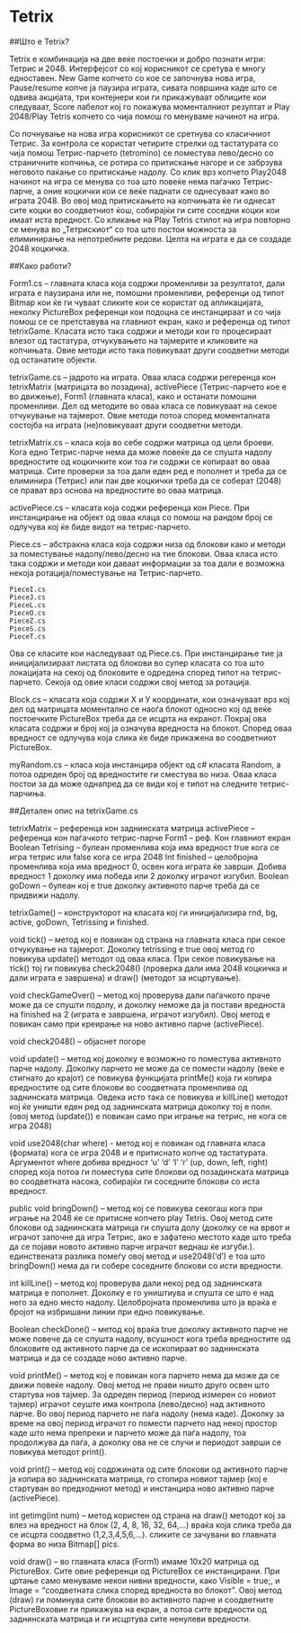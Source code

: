Tetrix
======

##Што е Tetrix?


Tetrix е комбинација на две веќе постоечки и добро познати игри: Тетрис и 2048. Интерфејсот со кој корисникот се сретува е многу едноставен. New Game копчето со кое се започнува нова игра, Pause/resume копче ја паузира играта, сивата површина каде што се одвива акцијата, три контејнери кои ги прикажуваат облиците кои следуваат, Score лабелот кој го покажува моменталниот резултат и Play 2048/Play Tetris копчето со чија помош го менуваме начинот на игра.
	 
Со почнување на нова игра корисникот се сретнува со класичниот Тетрис. За контрола се користат четирите стрелки од тастатурата со чија помош Тетрис-парчето (tetromino) се поместува лево/десно со страничните копчиња, се ротира со притискање нагоре и се забрзува неговото паќање со притискање надолу. Со клик врз копчето Play2048 начинот на игра се менува со тоа што повеќе нема паѓачко Тетрис-парче, а оние коцкички кои се веќе паднати се однесуваат како во играта 2048. Во овој мод притискањето на копчињата ќе ги однесат сите коцки во соодветниот ќош, собирајќи ги сите соседни коцки кои имаат иста вредност. Со кликање на Play Tetris стилот на игра повторно се менува во „Тетрискиот“ со тоа што постои можноста за елиминирање на непотребните редови.
Целта на играта е да се создаде 2048 коцкичка.


##Како работи?


Form1.cs – главната класа која содржи променливи за резултатот, дали играта е паузирана или не, помошни променливи, референци од типот Bitmap кои ќе ги чуваат сликите кои се користат од апликацијата, неколку PictureBox референци кои подоцна се инстанцираат и со чија помош се се претставува на главниот екран, како и референца од типот tetrixGame. Класата исто така содржи и методи кои го процесираат влезот од тастатура, отчукувањето на тајмерите и кликовите на копчињата. Овие методи исто така повикуваат други соодветни методи од останатите објекти.

tetrixGame.cs – јадрото на играта. Оваа класа содржи регеренца кон tetrixMatrix (матрицата во позадина), activePiece (Тетрис-парчето кое е во движење), Form1 (главната класа), како и останати помошни променливи. Дел од методите во оваа класа се повикуваат на секое отчукување на тајмерот. Овие методи потоа според моменталната состојба на играта (не)повикуваат други соодветни методи. 

tetrixMatrix.cs – класа која во себе содржи матрица од цели броеви. Кога едно Тетрис-парче нема да може повеќе да се спушта надолу вредностите од коцкичките кои тоа ги содржи се копираат во оваа матрица. Сите проверки за тоа дали еден ред е пополнет и треба да се елиминира (Тетрис) или пак две коцкички треба да се соберат (2048) се прават врз основа на вредностите во оваа матрица.

activePiece.cs – класата која соджи референца кон Piece. При инстанцирање на објект од оваа клаца со помош на рандом број се одлучува кој ќе биде видот на тетрис-парчето.

Piece.cs – абстракна класа која содржи низа од блокови како и методи за поместување надолу/лево/десно на тие блокови. Оваа класа исто така содржи и методи кои даваат информации за тоа дали е возможна некоја ротација/поместување на Тетрис-парчето.

	PieceI.cs
	PieceJ.cs
	PieceL.cs
	PieceO.cs
	PieceZ.cs
	PieceS.cs
	PieceT.cs
Ова се класите кои наследуваат од Piece.cs. При инстанцирање тие ја иницијализираат листата од блокови во супер класата со тоа што локацијата на секој од блоковите е одредена според типот на тетрис-парчето. Секоја од овие класи содржи свој метод за ротација.

Block.cs – класата која содржи Х и У координати, кои означуваат врз кој дел од матрицата моментално се наоѓа блокот односно кој од веќе постоечките PictureBox треба да се исцрта на екранот. Покрај ова класата содржи и број кој ја означува вредноста на блокот. Според оваа вредност се одлучува која слика ќе биде прикажена во соодветниот PictureBox. 

myRandom.cs – класа која инстанцира објект од c# класата Random, а потоа одреден број од вредностите ги сместува во низа. Оваа класа постои за да може однапред да се види кој е типот на следните тетрис-парчиња.


##Детален опис на tetrixGame.cs

	
tetrixMatrix – референца кон заднинската матрица
activePiece – референца кон паѓачкото тетрис-парче
Form1 – реф. Кон главниот екран
Boolean Tetrising – булеан променлива која има вредност true кога се игра тетрис или false кога се игра 2048
Int finished – целобројна променлива која има вредност 0, освен кога играта ќе заврши. Добива вредност 1 доколку има победа или 2 доколку играчот изгубил.
Boolean goDown – булеан кој е true доколку активното парче треба да се придвижи надолу.

tetrixGame() – конструкторот на класата кој ги иницијализира rnd, bg, active, goDown, Tetrissing и finished.

void tick() – метод кој е повикан од страна на главната класа при секое отчукување на тајмерот. Доколку tetrissing е true  овој метод го повикува update() методот од оваа класа. При секое повикување на тick() тој ги повикува check2048() (проверка дали има 2048 коцкичка и дали играта е завршена) и draw() (методот за исцртување).

void checkGameOver() – метод кој проверува дали паѓачкото праче може да се спушти подолу, и доколку неможе да ја постави вредноста на finished на 2 (играта е завршена, играчот изгубил). Овој метод е повикан само при креирање на ново активно парче (activePiece).

void check2048() – објаснет погоре

void update() – метод кој доколку е возможно го поместува активното парче надолу. Доколку парчето не може да се помести надолу (веќе е стигнато до крајот) се повикува функцијата printMe() која ги копира вредностите од сите блокови во соодветната променлива од заднинската матрица. Овдека исто така се повикува и killLine() методот кој ќе уништи еден ред од заднинската матрица доколку тој е полн. (овој метод (update()) е повикан само при играње на тетрис, не кога се игра 2048)

void use2048(char where)  - метод кој е повикан од главната класа (формата) кога се игра 2048 и е притиснато копче од тастатурата. Аргументот where добива вредност ‘u’ ‘d’ ‘l’ ‘r’ (up, down, left, right) според која потоа ги поместува сите блокови од позадинската матрица во соодветната насока, собирајќи ги соседните блокови со иста вредност.

public void bringDown() – метод кој се повикува секогаш кога при играње на 2048 ќе се притисне копчето play Tetris. Овој метод сите блокови од заднинската матрица ги спушта долу (доколку се на врвот и играчот започне да игра Тетрис, ако е зафатено местото каде што треба да се појави новото активно парче играчот веднаш ќе изгуби.). единствената разлика помеѓу овој метод и use2048(‘d’) е тоа што bringDown() нема да ги собере соседните блокови со исти вредности.

int killLine() – метод кој проверува дали некој ред од заднинската матрица е пополнет. Доколку е го уништиува и спушта се што е над него за едно место надолу. Целобројната променлива што ја враќа е бројот на избришани линии при едно повикување.

Boolean checkDone() – метод кој враќа true доколку активното парче не може повече да се спушта надолу, всушност кога треба вредностите од блоковите од активното парче да се ископираат во заднинската матрица и да се создаде ново активно парче.

void printMe() – метод кој е повикан кога парчето нема да може да се движи повеќе надолу. Овој метод не прави ништо друго освен што стартува нов тајмер. За одреден период (период измерен со новиот тајмер) играчот сеуште има контрола (лево/десно) над активното парче. Во овој период парчето не паѓа надолу (нема каде). Доколку за време на овој период играчот го помести парчето над некој простор каде што нема препреки и парчето може да паѓа надолу, тоа продолжува да паѓа, а доколку ова не се случи и периодот заврши се повикува методот print().

void print() – метод кој содржината од сите блокови од активното парче ја копира во заднинската матрица, го стопира новиот тајмер (кој е стартуван во предходниот метод) и инстанцира ново активно парче (activePiece).

int getimg(int num) – метод користен од страна на draw() методот кој за влез на вредност на блок (2, 4, 8, 16, 32, 64,...) враќа која слика треба да се исцрта соодветно (1,2,3,4,5,6,...). сликите се зачувани во главната форма во низа Bitmap[] pics.

void draw() – во главната класа (Form1) имаме 10х20 матрица од PictureBox. Сите овие референци од PictureBox се инстанцирани. При цртање само менуваме некои нивни вредности, како Visible = true;,  и Image = “соодветната слика според вредноста во блокот”. Овој метод (draw) ги поминува сите блокови во активното парче и соодветните PictureBoxовие ги прикажува на екран, а потоа сите вредности од заднинската матрица и ги исцртува сите ненулеви вредности.


